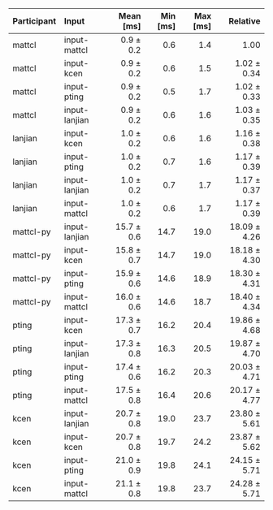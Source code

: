 | Participant | Input | Mean [ms] | Min [ms] | Max [ms] | Relative |
|:---|:---|---:|---:|---:|---:|
| mattcl | input-mattcl | 0.9 ± 0.2 | 0.6 | 1.4 | 1.00 |
| mattcl | input-kcen | 0.9 ± 0.2 | 0.6 | 1.5 | 1.02 ± 0.34 |
| mattcl | input-pting | 0.9 ± 0.2 | 0.5 | 1.7 | 1.02 ± 0.33 |
| mattcl | input-lanjian | 0.9 ± 0.2 | 0.6 | 1.6 | 1.03 ± 0.35 |
| lanjian | input-kcen | 1.0 ± 0.2 | 0.6 | 1.6 | 1.16 ± 0.38 |
| lanjian | input-pting | 1.0 ± 0.2 | 0.7 | 1.6 | 1.17 ± 0.39 |
| lanjian | input-lanjian | 1.0 ± 0.2 | 0.7 | 1.7 | 1.17 ± 0.37 |
| lanjian | input-mattcl | 1.0 ± 0.2 | 0.6 | 1.7 | 1.17 ± 0.39 |
| mattcl-py | input-lanjian | 15.7 ± 0.6 | 14.7 | 19.0 | 18.09 ± 4.26 |
| mattcl-py | input-kcen | 15.8 ± 0.7 | 14.7 | 19.0 | 18.18 ± 4.30 |
| mattcl-py | input-pting | 15.9 ± 0.6 | 14.6 | 18.9 | 18.30 ± 4.31 |
| mattcl-py | input-mattcl | 16.0 ± 0.6 | 14.6 | 18.7 | 18.40 ± 4.34 |
| pting | input-kcen | 17.3 ± 0.7 | 16.2 | 20.4 | 19.86 ± 4.68 |
| pting | input-lanjian | 17.3 ± 0.8 | 16.3 | 20.5 | 19.87 ± 4.70 |
| pting | input-pting | 17.4 ± 0.6 | 16.2 | 20.3 | 20.03 ± 4.71 |
| pting | input-mattcl | 17.5 ± 0.8 | 16.4 | 20.6 | 20.17 ± 4.77 |
| kcen | input-lanjian | 20.7 ± 0.8 | 19.0 | 23.7 | 23.80 ± 5.61 |
| kcen | input-kcen | 20.7 ± 0.8 | 19.7 | 24.2 | 23.87 ± 5.62 |
| kcen | input-pting | 21.0 ± 0.9 | 19.8 | 24.1 | 24.15 ± 5.71 |
| kcen | input-mattcl | 21.1 ± 0.8 | 19.8 | 23.7 | 24.28 ± 5.71 |
